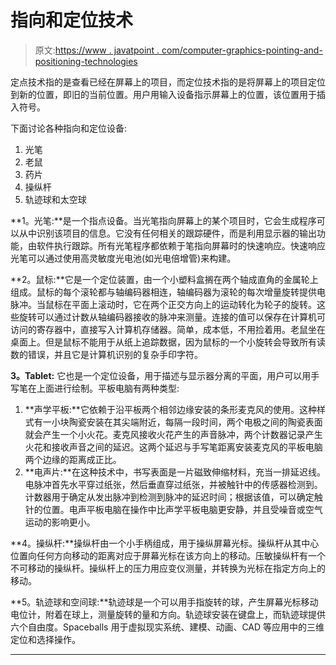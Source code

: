 # 指向和定位技术

> 原文:[https://www . javatpoint . com/computer-graphics-pointing-and-positioning-technologies](https://www.javatpoint.com/computer-graphics-pointing-and-positioning-techniques)

定点技术指的是查看已经在屏幕上的项目，而定位技术指的是将屏幕上的项目定位到新的位置，即旧的当前位置。用户用输入设备指示屏幕上的位置，该位置用于插入符号。

下面讨论各种指向和定位设备:

1.  光笔
2.  老鼠
3.  药片
4.  操纵杆
5.  轨迹球和太空球

**1。光笔:**是一个指点设备。当光笔指向屏幕上的某个项目时，它会生成程序可以从中识别该项目的信息。它没有任何相关的跟踪硬件，而是利用显示器的输出功能，由软件执行跟踪。所有光笔程序都依赖于笔指向屏幕时的快速响应。快速响应光笔可以通过使用高灵敏度光电池(如光电倍增管)来构建。

**2。鼠标:**它是一个定位装置，由一个小塑料盒搁在两个轴成直角的金属轮上组成。鼠标的每个滚轮都与轴编码器相连，轴编码器为滚轮的每次增量旋转提供电脉冲。当鼠标在平面上滚动时，它在两个正交方向上的运动转化为轮子的旋转。这些旋转可以通过计数从轴编码器接收的脉冲来测量。连接的值可以保存在计算机可访问的寄存器中，直接写入计算机存储器。简单，成本低，不用捡着用。老鼠坐在桌面上。但是鼠标不能用于从纸上追踪数据，因为鼠标的一个小旋转会导致所有读数的错误，并且它是计算机识别的复杂手印字符。

**3。Tablet:** 它也是一个定位设备，用于描述与显示器分离的平面，用户可以用手写笔在上面进行绘制。平板电脑有两种类型:

1.  **声学平板:**它依赖于沿平板两个相邻边缘安装的条形麦克风的使用。这种样式有一小块陶瓷安装在其尖端附近，每隔一段时间，两个电极之间的陶瓷表面就会产生一个小火花。麦克风接收火花产生的声音脉冲，两个计数器记录产生火花和接收声音之间的延迟。这两个延迟与手写笔距离安装麦克风的平板电脑两个边缘的距离成正比。
2.  **电声片:**在这种技术中，书写表面是一片磁致伸缩材料，充当一排延迟线。电脉冲首先水平穿过纸张，然后垂直穿过纸张，并被触针中的传感器检测到。计数器用于确定从发出脉冲到检测到脉冲的延迟时间；根据该值，可以确定触针的位置。电声平板电脑在操作中比声学平板电脑更安静，并且受噪音或空气运动的影响更小。

**4。操纵杆:**操纵杆由一个小手柄组成，用于操纵屏幕光标。操纵杆从其中心位置向任何方向移动的距离对应于屏幕光标在该方向上的移动。压敏操纵杆有一个不可移动的操纵杆。操纵杆上的压力用应变仪测量，并转换为光标在指定方向上的移动。

**5。轨迹球和空间球:**轨迹球是一个可以用手指旋转的球，产生屏幕光标移动电位计，附着在球上，测量旋转的量和方向。轨迹球安装在键盘上，而轨迹球提供六个自由度。Spaceballs 用于虚拟现实系统、建模、动画、CAD 等应用中的三维定位和选择操作。

* * *